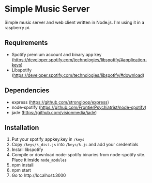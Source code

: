# Simple Music Server
Simple music server and web client written in Node.js. I'm using it in a raspberry pi.

## Requirements
* Spotify premium account and binary app key (https://developer.spotify.com/technologies/libspotify/#application-keys)
* Libspotify (https://developer.spotify.com/technologies/libspotify/#download)

## Dependencies
* express (https://github.com/strongloop/express)
* node-spotify (https://github.com/FrontierPsychiatrist/node-spotify)
* jade (https://github.com/visionmedia/jade)

## Installation
1. Put your spotify_appkey.key in ```/keys```
2. Copy ```/keys/k_dist.js``` into ```/keys/k.js``` and add your credentials
3. Install libspotify
4. Compile or download node-spotify binaries from node-spotify site. Place it inside ```node_modules```
5. npm install
6. npm start
7. Go to http://localhost:3000
